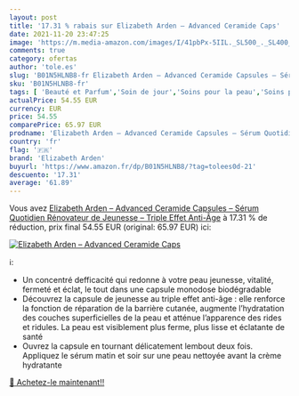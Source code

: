 ```yaml
---
layout: post
title: '17.31 % rabais sur Elizabeth Arden – Advanced Ceramide Caps'
date: 2021-11-20 23:47:25
image: 'https://m.media-amazon.com/images/I/41pbPx-5IIL._SL500_._SL400_.jpg'
comments: true
category: ofertas
author: 'tole.es'
slug: 'B01N5HLNB8-fr Elizabeth Arden – Advanced Ceramide Capsules – Sérum...'
sku: 'B01N5HLNB8-fr'
tags: [ 'Beauté et Parfum','Soin de jour','Soins pour la peau','Soins pour le visage','Soins visage hydratants','elizabeth arden', ]
actualPrice: 54.55 EUR
currency: EUR
price: 54.55
comparePrice: 65.97 EUR
prodname: 'Elizabeth Arden – Advanced Ceramide Capsules – Sérum Quotidien Rénovateur de Jeunesse – Triple Effet Anti-Âge'
country: 'fr'
flag: '🇫🇷'
brand: 'Elizabeth Arden'
buyurl: 'https://www.amazon.fr/dp/B01N5HLNB8/?tag=tolees0d-21'
descuento: '17.31'
average: '61.89'
---
```


Vous avez [Elizabeth Arden – Advanced Ceramide Capsules – Sérum Quotidien Rénovateur de Jeunesse – Triple Effet Anti-Âge](https://www.amazon.fr/dp/B01N5HLNB8/?tag=tolees0d-21)  à  17.31 % de réduction, prix final  54.55 EUR (original: 65.97 EUR) ici:

[![Elizabeth Arden – Advanced Ceramide Caps](https://m.media-amazon.com/images/I/41pbPx-5IIL._SL500_._SL400_.jpg)](https://www.amazon.fr/dp/B01N5HLNB8/?tag=tolees0d-21)

ℹ️:

- Un concentré defficacité qui redonne à votre peau jeunesse, vitalité, fermeté et éclat, le tout dans une capsule monodose biodégradable
- Découvrez la capsule de jeunesse au triple effet anti-âge : elle renforce la fonction de réparation de la barrière cutanée, augmente l’hydratation des couches superficielles de la peau et atténue l’apparence des rides et ridules. La peau est visiblement plus ferme, plus lisse et éclatante de santé
- Ouvrez la capsule en tournant délicatement lembout deux fois. Appliquez le sérum matin et soir sur une peau nettoyée avant la crème hydratante

[🛒 Achetez-le maintenant!!](https://www.amazon.fr/dp/B01N5HLNB8/?tag=tolees0d-21)

